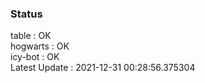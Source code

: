 ### Status


table : OK  
hogwarts : OK  
icy-bot : OK  
Latest Update : 2021-12-31 00:28:56.375304
